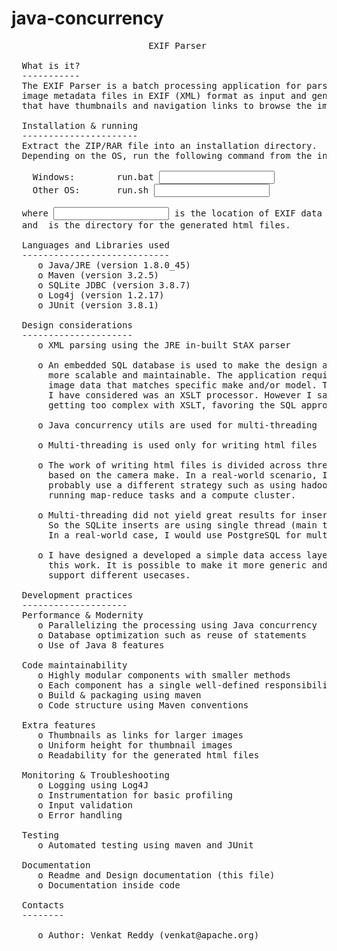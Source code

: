 # java-concurrency
<pre>
                          EXIF Parser

  What is it?
  -----------
  The EXIF Parser is a batch processing application for parsing large
  image metadata files in EXIF (XML) format as input and generating html files 
  that have thumbnails and navigation links to browse the images, as output.
  
  Installation & running
  ----------------------
  Extract the ZIP/RAR file into an installation directory.
  Depending on the OS, run the following command from the install directory.
  
	Windows:        run.bat <input file location> <output path>
	Other OS:       run.sh <input file location> <output path>  
  
  where <input file location> is the location of EXIF data file (XML)
  and <output path> is the directory for the generated html files.
  
  Languages and Libraries used
  ----------------------------
     o Java/JRE (version 1.8.0_45)
     o Maven (version 3.2.5)
     o SQLite JDBC (version 3.8.7)
     o Log4j (version 1.2.17)
     o JUnit (version 3.8.1)
     
  Design considerations
  ---------------------
     o XML parsing using the JRE in-built StAX parser
     
     o An embedded SQL database is used to make the design and code 
       more scalable and maintainable. The application required selecting
       image data that matches specific make and/or model. The other approach
       I have considered was an XSLT processor. However I saw that the code was 
       getting too complex with XSLT, favoring the SQL approach.
     
     o Java concurrency utils are used for multi-threading
     
     o Multi-threading is used only for writing html files
     
     o The work of writing html files is divided across threads
       based on the camera make. In a real-world scenario, I would 
       probably use a different strategy such as using hadoop for 
       running map-reduce tasks and a compute cluster.
     
     o Multi-threading did not yield great results for inserting data.
       So the SQLite inserts are using single thread (main thread).
       In a real-world case, I would use PostgreSQL for multi-threading.
       
     o I have designed a developed a simple data access layer for
       this work. It is possible to make it more generic and extend to 
       support different usecases.
       
  Development practices
  --------------------
  Performance & Modernity
     o Parallelizing the processing using Java concurrency
     o Database optimization such as reuse of statements
     o Use of Java 8 features

  Code maintainability
     o Highly modular components with smaller methods
     o Each component has a single well-defined responsibility
     o Build & packaging using maven
     o Code structure using Maven conventions
  
  Extra features
     o Thumbnails as links for larger images
     o Uniform height for thumbnail images
     o Readability for the generated html files
  
  Monitoring & Troubleshooting
     o Logging using Log4J 
     o Instrumentation for basic profiling
     o Input validation
     o Error handling

  Testing
     o Automated testing using maven and JUnit

  Documentation
     o Readme and Design documentation (this file)
     o Documentation inside code
  
  Contacts
  --------

     o Author: Venkat Reddy (venkat@apache.org)
</pre?
